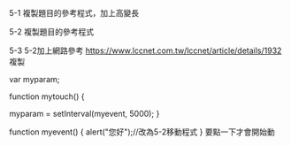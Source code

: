 5-1
複製題目的參考程式，加上高變長

5-2
複製題目的參考程式

5-3
5-2加上網路參考
https://www.lccnet.com.tw/lccnet/article/details/1932
複製
<!--建立變數儲存發生事件-->
var myparam;
<!--點選按鈕時執行-->
function mytouch() {
<!--呼叫事件執行間隔-->
myparam = setInterval(myevent, 5000);
}
<!--執行事件-->
function myevent() {
  alert("您好");//改為5-2移動程式
}
要點一下才會開始動
